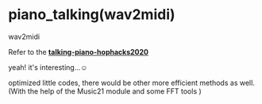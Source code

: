 # piano_talking(wav2midi)
 wav2midi

Refer to the **[talking-piano-hophacks2020](https://github.com/wswu/talking-piano-hophacks2020)**

yeah! it's interesting...☺

optimized little codes, there would be other more efficient methods as well. (With the help of the Music21 module and some FFT tools  )

